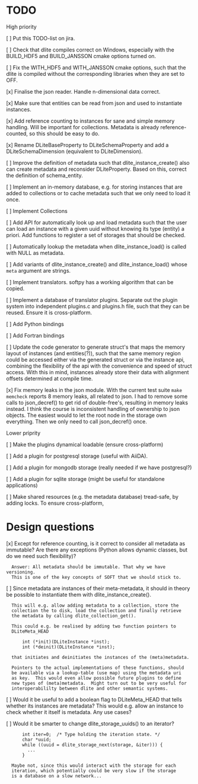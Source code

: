TODO
====

High priority

  [ ] Put this TODO-list on jira.

  [ ] Check that dlite compiles correct on Windows, especially with the
      BUILD_HDF5 and BUILD_JANSSON cmake options turned on.

  [ ] Fix the WITH_HDF5 and WITH_JANSSON cmake options, such that the
      dlite is compiled without the corresponding libraries when they
      are set to OFF.

  [x] Finalise the json reader.  Handle n-dimensional data correct.

  [x] Make sure that entities can be read from json and used to
      instantiate instances.

  [x] Add reference counting to instances for sane and simple memory
      handling. Will be important for collections.  Metadata is already
      reference-counted, so this should be easy to do.

  [x] Rename DLiteBaseProperty to DLiteSchemaProperty and add a
      DLiteSchemaDimension (equivalent to DLiteDimension).

  [ ] Improve the definition of metadata such that dlite_instance_create()
      also can create metadata and reconsider DLiteProperty.  Based on
      this, correct the definition of schema_entity.

  [ ] Implement an in-memory database, e.g. for storing instances that
      are added to collections or to cache metadata such that we only
      need to load it once.

  [ ] Implement Collections

  [ ] Add API for automatically look up and load metadata such that the
      user can load an instance with a given uuid without knowing its
      type (entity) a priori.  Add functions to register a set of storages
      that should be checked.

  [ ] Automatically lookup the metadata when dlite_instance_load() is
      called with NULL as metadata.

  [ ] Add variants of dlite_instance_create() and dlite_instance_load()
      whose `meta` argument are strings.

  [ ] Implement translators.  softpy has a working algorithm that can be
      copied.

  [ ] Implement a database of translator plugins.  Separate out the plugin
      system into independent plugins.c and plugins.h file, such that
      they can be reused.  Ensure it is cross-platform.

  [ ] Add Python bindings

  [ ] Add Fortran bindings

  [ ] Update the code generator to generate struct's that maps the
      memory layout of instances (and entities(?)), such that the same
      memory region could be accessed either via the generated struct or
      via the instance api, combining the flexibility of the api with
      the convenience and speed of struct access.  With this in mind,
      instances already store their data with alignment offsets
      determined at compile time.

  [x] Fix memory leaks in the json module. With the current test suite
      ``make memcheck`` reports 8 memory leaks, all related to json. I
      had to remove some calls to json_decref() to get rid of
      double-free's, resulting in memory leaks instead. I think the
      course is inconsistent handling of ownership to json objects. The
      easiest would to let the root node in the storage own everything.
      Then we only need to call json_decref() once.


Lower priprity

  [ ] Make the plugins dynamical loadable (ensure cross-platform)

  [ ] Add a plugin for postgresql storage (useful with AiiDA).

  [ ] Add a plugin for mongodb storage (really needed if we have postgresql?)

  [ ] Add a plugin for sqlite storage (might be useful for standalone
      applications)

  [ ] Make shared resources (e.g. the metadata database) tread-safe,
      by adding locks.  To ensure cross-platform,


Design questions
================

  [x] Except for reference counting, is it correct to consider all
      metadata as immutable?  Are there any exceptions (Python allows
      dynamic classes, but do we need such flexibility)?

      Answer: All metadata should be immutable. That why we have versioning.
      This is one of the key concepts of SOFT that we should stick to.

  [ ] Since metadata are instances of their meta-metadata, it should in
      theory be possible to instantiate them with dlite_instance_create().

      This will e.g. allow adding metadata to a collection, store the
      collection the to disk, load the collection and finally retrieve
      the metadata by calling dlite_collection_get().

      This could e.g. be realised by adding two function pointers to
      DLiteMeta_HEAD

          int (*init)(DLiteInstance *inst);
          int (*deinit)(DLiteInstance *inst);

      that initiates and deinitiates the instances of the (meta)metadata.

      Pointers to the actual implementations of these functions, should
      be available via a lookup-table (use map) using the metadata uri
      as key.  This would even allow possible future plugins to define
      new types of (meta)metadata.  Might turn out to be very useful for
      interoperabililty between dlite and other semantic systems.

  [ ] Would it be useful to add a boolean flag to DLiteMeta_HEAD that
      tells whether its instances are metadata?  This would e.g. allow
      an instance to check whether it itself is metadata.  Any use cases?

  [ ] Would it be smarter to change dlite_storage_uuids() to an iterator?

          int iter=0;  /* Type holding the iteration state. */
          char *uuid;
          while ((uuid = dlite_storage_next(storage, &iter))) {
            ...
          }

      Maybe not, since this would interact with the storage for each
      iteration, which potentially could be very slow if the storage
      is a database on a slow network...
